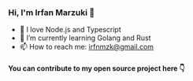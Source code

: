 ### Hi, I'm Irfan Marzuki  👋

- 💖 I love Node.js and Typescript 
- 🌱 I’m currently learning Golang and Rust
- 📫 How to reach me: irfnmzk@gmail.com

#### You can contribute to my open source project here 👇
<!--
**Arukio/arukio** is a ✨ _special_ ✨ repository because its `README.md` (this file) appears on your GitHub profile.

Here are some ideas to get you started:

- 🔭 I’m currently working on ...
- 🌱 I’m currently learning ...
- 👯 I’m looking to collaborate on ...
- 🤔 I’m looking for help with ...
- 💬 Ask me about ...
- 📫 How to reach me: ...
- 😄 Pronouns: ...
- ⚡ Fun fact: ...
-->
